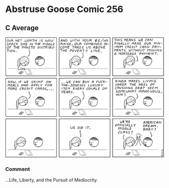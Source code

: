 # Abstruse Goose Comic 256
## C Average

![image](comics/work_hard_and_you_too_can_become_a_second_class_citizen.png)
### Comment
...Life, Liberty, and the Pursuit of Mediocrity.
